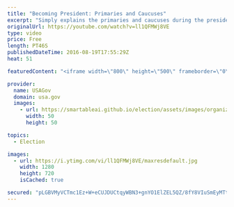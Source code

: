 ```yaml
---
title: "Becoming President: Primaries and Caucuses"
excerpt: "Simply explains the primaries and caucuses during the presidential election."
originalUrl: https://youtube.com/watch?v=ll1QFMWj8VE
type: video
price: Free
length: PT46S
publishedDateTime: 2016-08-19T17:55:29Z
heat: 51

featuredContent: "<iframe width=\"800\" height=\"500\" frameborder=\"0\" src=\"https://www.youtube.com/embed/ll1QFMWj8VE\" allow=\"accelerometer; autoplay; encrypted-media; gyroscope; picture-in-picture\" allowfullscreen></iframe>"

provider:
  name: USAGov
  domain: usa.gov
  images:
    - url: https://smartableai.github.io/election/assets/images/organizations/usa.gov-50x50.jpg
      width: 50
      height: 50

topics:
  - Election

images:
  - url: https://i.ytimg.com/vi/ll1QFMWj8VE/maxresdefault.jpg
    width: 1280
    height: 720
    isCached: true

secured: "pLGBVMyVCTmc1Ez+W+eCUJDUCtqyWBN3+gnYO1ElZEL5QZ/8fY8VIuSmEyMTtOdYngSxZHPflR+RY53h+m6EonWJ1HMwAuhrTqVMrw9o+4EdY+ukfseCPrjui/QgVv2sQnAMwyucgsRxqCifyjAZ/s/YAB1HyAUXumwe2RAAI0v3BCtqQqh7GbdYGwwIsdz/1tE4t4gvWDcolP0FgttGQbAfMgFtafcJxKXNsG2/osF6MAbzDXPY7WSbecNW4IsYjxfKP94u4CREGG0kw/WEdLCwSUTuSfmdaDqiE7Y4Y+CGcPwnWKl4AShxVH7V0anAHvTqxiXdWCBT52SXjckGjLI1yF5X1DJsQo1xOcAwtTBDQ6OHX6ipTAxW3E1GylV6GtsMpsN9/tHVcOgXq3rW314DC5hx+uW+HIT/IeArOeM=;5+HvaH9KBBX2acyT3/XMbg=="
---
```


